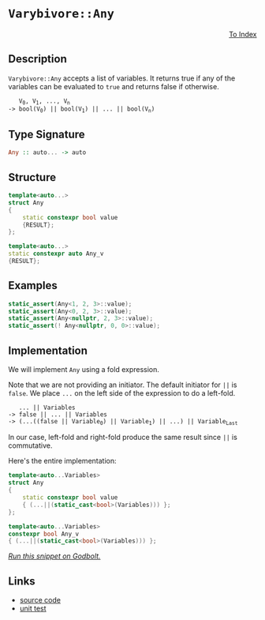 <!-- Copyright 2024 Feng Mofan
SPDX-License-Identifier: Apache-2.0 -->

# `Varybivore::Any`

<p style='text-align: right;'><a href="../../../index.md#list-examinations-3">To Index</a></p>

## Description

`Varybivore::Any` accepts a list of variables.
It returns true if any of the variables can be evaluated to `true` and returns false if otherwise.

<pre><code>   V<sub>0</sub>, V<sub>1</sub>, ..., V<sub>n</sub>
-> bool(V<sub>0</sub>) || bool(V<sub>1</sub>) || ... || bool(V<sub>n</sub>)</code></pre>

## Type Signature

```Haskell
Any :: auto... -> auto
```

## Structure

```C++
template<auto...>
struct Any
{
    static constexpr bool value
    {RESULT};
};

template<auto...>
static constexpr auto Any_v
{RESULT};
```

## Examples

```C++
static_assert(Any<1, 2, 3>::value);
static_assert(Any<0, 2, 3>::value);
static_assert(Any<nullptr, 2, 3>::value);
static_assert(! Any<nullptr, 0, 0>::value);
```

## Implementation

We will implement `Any` using a fold expression.

Note that we are not providing an initiator. The default initiator for `||` is `false`. We place `...` on the left side of the expression to do a left-fold.

<pre><code>   ... || Variables
-> false || ... || Variables
-> (...((false || Variable<sub>0</sub>) || Variable<sub>1</sub>) || ...) || Variable<sub>Last</sub>
</code></pre>

In our case, left-fold and right-fold produce the same result since `||` is commutative.

Here's the entire implementation:

```C++
template<auto...Variables>
struct Any
{
    static constexpr bool value
    { (...||(static_cast<bool>(Variables))) };
};

template<auto...Variables>
constexpr bool Any_v
{ (...||(static_cast<bool>(Variables))) };
```

[*Run this snippet on Godbolt.*](https://godbolt.org/#z:OYLghAFBqd5QCxAYwPYBMCmBRdBLAF1QCcAaPECAMzwBtMA7AQwFtMQByARg9KtQYEAysib0QXACx8BBAKoBnTAAUAHpwAMvAFYTStJg1DIApACYAQuYukl9ZATwDKjdAGFUtAK4sGISdKuADJ4DJgAcj4ARpjEEgCcpAAOqAqETgwe3r7%2B0ilpjgIhYZEsMXFciXaYDhlCBEzEBFk%2BfgG2mPaFDPWNBMUR0bEJtg1NLTntCmP9oYNlw5UAlLaoXsTI7BwEmCxJBjsmAMxuTF5EAHRXAGqNeExR9ArH2CYaAILTxF4OANTvDAAnm93iYAOxWD6/aG/aZMRzIX5oBjTTCqJLEX5RVCeX4ANzEXkwIJhv3BFl%2BECuF3BblpEDhCIA%2BqJpsc3NjPC8ILdiPdHpgFEthWSwQARY6Q0HiyUgkE7PYHYknM6XG53B5PF4g5Go9GYzm0f5Apl4uUQynU2n0xl4ZAsphsk6G7m8/lPYVLUUSo5SkEAegAVMGQ6H/QGQwAVbBCSMh8MfIOh5MJ0EfW32x1KJoQAHAk5cUi/MxFo4vEAgAneTBLWXphrMrOxAi5oHsjRFku/MtHbAVqtE2u%2BkEZplNnN59kMLy0WhJAhkYul8uVwk1uufBt2scKbMtsBgY35tzT2fzxcd34aFcD9e%2BjgrWicACsvD8HC0pFQnDplmssLWDZMDJMwjh4UgCE0B8VgAaxAZ8zAuMEzEkAAOVDnw0eIEI0AA2VCjn0ThJF4FgJA0Dt30/b8OF4BQQA7SCPwfUg4FgGBEBANYCCSc5yEoNA9joWJwlYLZVFQ3CAFpcMkX5gGQREpAuMxeEwfAiD5dA9H4QQRDEdgpBkQRFBUdRmNIXRCwAd2IJgkk4HhHxfN8oK/TgAHlzl4ghflQKhfgk6TZPkxTfmUsxKQ8IT6ExcwwKWXgmK0FYICQQSkmEsgKAgDKspAYApBLGhaB2Yh6IgKI3KiUJGkBRzeBq5hiEBDyom0GomPAwS2EEDyGFoeqLKwKIvGAU5Z3o7heCwFhDGAcRhrwYhOrwPFBTctEanOLZwNCHYnws2g8CiOyWo8LA3IXPAyOm0h1uIbElDFXZ5uOowoJWKgDGABRrjwTBrI8pJGAa4zhFEcQjN0%2BQlDUNyrP0eaUGsax9BO%2BjIBWVB5wyKapOmdBjjFUw/0sMxqIerSNqxjougyFwGHcTxWj0YI5lKco9HydIBAmPxCx57oBk5xY6dWgRenGFmckLapaklmYRaGCpRj6fm9DhJplYWCoVgUQDNgkZyOFfUgqN4GjAskmS5IUpTJBUylcEIEgQISpLPpWBBMCYLA4ggWD/COC54iOMFJA0SQUNwijn1wxJDpI0gyLAi5cK4fD4lQzPn0kLhnzD3Dzbcmi6IYiDPtYji0q47y%2BJyvLYtEthOEaFg8TBKSmCRAwjHC%2BILi4C5P3U12tJ02R9Kh6QYdM%2BGLN0EtbPshqTbNi33I4LyePOPyAvbzvu97%2BaB6HkeotQGLYndsxEsr5jUvSq/Mti/jcpf/LD675A%2B8K%2BIuAdhKmVCqVULJNTqmDCBLU2odQcGDHqjACD9UGm5EaY0Jq0CmuBWab0tifnwCtWo60pqj1UNtHYYN9qdDcsdU6dULr4KSnyW64EHpPUwC9OaRh3qgEfnwH6f0AZAxBu%2BcCMNp6GVnrIee5lPxLyRh9UmVhLDoyiJjQOX5cYCHxoTYmyjrAU0tlTPAWANH606BLPwEBXAa0LOzEoKtuapF5pkGWAtkguOFhzJxctLEKx6DMOx4sAlS1mI43WmsgnuKiX0HWXMuD60NoZderkLJW2/sfX%2Bp9Kjnw0M7DSbt4qJM9o/b2vt/aUBNsnVOg8o5gkLmCMERxo6SFkoWTeZdbAV2SixNinFuI%2BXfk3ESYk27EBYCFFgCg8SIjxLkpU0w1KFInoWCRkMpHg1kQjEAhEV4OWmqkku6TPL118v5X47cpkzLmQs%2BEgpfIQGiq/G%2B8Ujj316U/FAn836Nx%2BcMWZSQkimkqEyRZBAxwTNknwOgIDKBgM/NAoa4EkWwM6ggq%2BvVkEDSGgQzAo1xpiCwWDXBPCmGkEIatEhm1yHIB2lQwQNCjonTOoCRhV0WFg3YakThr0eGhD4SlARTBfr/UBsDUGd11kGQkNIkycM5E6F2Yo4wqNVF0PMVo7oU1/SExRmTCwRivwmLMfACx9NnA2KZsEhx8wEmeIKBkYJQsMjxLFvLboYTgkerqErHxkS5bROyB4rW4S7WLCSesI2iSiKmzSdRTglyoVyWmbM/EdydjTAKePd2JSH4pXKX7YYmik6kRAGYQeRwjjPkwvnCiVawT4WOQm2i3TGJe1IHBSQYIVINK4FIeI9Sw5cDBLGo48bLacFKQW2Nqlm2TtbZ8lYD00jOEkEAA%3D)

## Links

- [source code](../../../../conceptrodon/varybivore/any.hpp)
- [unit test](../../../../tests/unit/metafunctions/varybivore/any.test.hpp)
